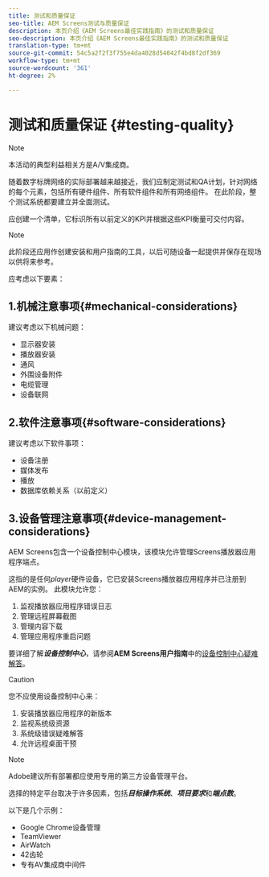 ```yaml
---
title: 测试和质量保证
seo-title: AEM Screens测试与质量保证
description: 本页介绍《AEM Screens最佳实践指南》的测试和质量保证
seo-description: 本页介绍《AEM Screens最佳实践指南》的测试和质量保证
translation-type: tm+mt
source-git-commit: 54c5a2f2f3f755e4da4028d54042f4bd8f2df369
workflow-type: tm+mt
source-wordcount: '361'
ht-degree: 2%

---
```



# 测试和质量保证 {#testing-quality}

>[!NOTE]
>本活动的典型利益相关方是A/V集成商。

随着数字标牌网络的实际部署越来越接近，我们应制定测试和QA计划，针对网络的每个元素，包括所有硬件组件、所有软件组件和所有网络组件。
在此阶段，整个测试系统都要建立并全面测试。

应创建一个清单，它标识所有以前定义的KPI并根据这些KPI衡量可交付内容。

>[!NOTE]
>
>此阶段还应用作创建安装和用户指南的工具，以后可随设备一起提供并保存在现场以供将来参考。

应考虑以下要素：

## 1.机械注意事项{#mechanical-considerations}

建议考虑以下机械问题：

* 显示器安装
* 播放器安装
* 通风
* 外围设备附件
* 电缆管理
* 设备联网

## 2.软件注意事项{#software-considerations}

建议考虑以下软件事项：

* 设备注册
* 媒体发布
* 播放
* 数据库依赖关系（以前定义）


## 3.设备管理注意事项{#device-management-considerations}

AEM Screens包含一个设备控制中心模块，该模块允许管理Screens播放器应用程序端点。

这指的是任何&#x200B;*player*硬件设备，它已安装Screens播放器应用程序并已注册到AEM的实例。
此模块允许您：

1. 监视播放器应用程序错误日志
1. 管理远程屏幕截图
1. 管理内容下载
1. 管理应用程序重启问题

要详细了解&#x200B;***设备控制中心***，请参阅&#x200B;**AEM Screens用户指南**&#x200B;中的[设备控制中心疑难解答](https://helpx.adobe.com/experience-manager/6-5/screens/using/monitoring-screens.html)。

>[!CAUTION]
>
> 您不应使用设备控制中心来：
> 1. 安装播放器应用程序的新版本
> 1. 监视系统级资源
> 1. 系统级错误疑难解答
> 1. 允许远程桌面干预



>[!NOTE]
>
> Adobe建议所有部署都应使用专用的第三方设备管理平台。

选择的特定平台取决于许多因素，包括&#x200B;***目标操作系统***、***项目要求***&#x200B;和&#x200B;***端点数***。

以下是几个示例：

* Google Chrome设备管理
* TeamViewer
* AirWatch
* 42齿轮
* 专有AV集成商中间件
